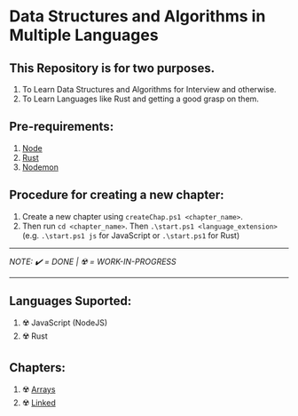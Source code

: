 # Data Structures and Algorithms in Multiple Languages

## This Repository is for two purposes.

1. To Learn Data Structures and Algorithms for Interview and otherwise.
2. To Learn Languages like Rust and getting a good grasp on them.

## Pre-requirements:

1. [Node](https://nodejs.org/en)
2. [Rust](https://www.rust-lang.org/)
3. [Nodemon](https://nodemon.io/)

## Procedure for creating a new chapter:

1. Create a new chapter using `createChap.ps1 <chapter_name>`.
2. Then run `cd <chapter_name>`. Then `.\start.ps1 <language_extension>` (e.g. `.\start.ps1 js` for JavaScript or `.\start.ps1` for Rust)

---

_NOTE: ✔️ = DONE | ☢️ = WORK-IN-PROGRESS_

---

## Languages Suported:

1. ☢️ JavaScript (NodeJS)
2. ☢️ Rust

## Chapters:

1. ☢️ [Arrays](./a_arrays)
2. ☢️ [Linked](./b_linked_lists)
